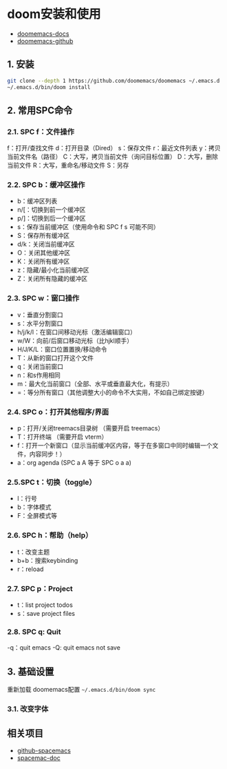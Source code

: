 # doom安装和使用

- [doomemacs-docs](https://github.com/doomemacs/doomemacs/blob/master/docs/index.org)
- [doomemacs-github](https://github.com/doomemacs/doomemacs/tree/master)

## 1. 安装

```sh
git clone --depth 1 https://github.com/doomemacs/doomemacs ~/.emacs.d
~/.emacs.d/bin/doom install
```

## 2. 常用SPC命令

### 2.1. SPC f：文件操作

f：打开/查找文件
d：打开目录（Dired）
s：保存文件
r：最近文件列表
y：拷贝当前文件名（路径）
C：大写，拷贝当前文件（询问目标位置）
D：大写，删除当前文件
R：大写，重命名/移动文件
S：另存

### 2.2. SPC b：缓冲区操作

- b：缓冲区列表
- n/[：切换到前一个缓冲区
- p/]：切换到后一个缓冲区
 - s：保存当前缓冲区（使用命令和 SPC f s 可能不同）
- S：保存所有缓冲区
- d/k：关闭当前缓冲区
- O：关闭其他缓冲区
- K：关闭所有缓冲区
- z：隐藏/最小化当前缓冲区
- Z：关闭所有隐藏的缓冲区

### 2.3. SPC w：窗口操作
- v：垂直分割窗口
- s：水平分割窗口
- h/j/k/l：在窗口间移动光标（激活编辑窗口）
- w/W：向前/后窗口移动光标（比hjkl顺手）
- H/J/K/L：窗口位置置换/移动命令
- T：从新的窗口打开这个文件
- q：关闭当前窗口
- n：和s作用相同
- m：最大化当前窗口（全部、水平或垂直最大化，有提示）
- =：等分所有窗口（其他调整大小的命令不大实用，不如自己绑定按键）

### 2.4. SPC o：打开其他程序/界面

- p：打开/关闭treemacs目录树 （需要开启 treemacs）
- T：打开终端 （需要开启 vterm）
- f：打开一个新窗口（显示当前缓冲区内容，等于在多窗口中同时编辑一个文件，内容同步！）
- a：org agenda (SPC a A 等于 SPC o a a)


### 2.5.SPC t：切换（toggle）
- l：行号
- b：字体模式
- F：全屏模式等

### 2.6. SPC h：帮助（help）

- t：改变主题
- b+b：搜索keybinding
- r：reload

### 2.7. SPC p：Project
- t：list project todos
- s：save project files

### 2.8. SPC q: Quit

-q：quit emacs
-Q: quit emacs not save


## 3. 基础设置

重新加载 doomemacs配置 `~/.emacs.d/bin/doom sync`

### 3.1. 改变字体


## 相关项目
- [github-spacemacs](https://github.com/syl20bnr/spacemacs)
- [spacemac-doc](https://develop.spacemacs.org/doc/DOCUMENTATION.html)
